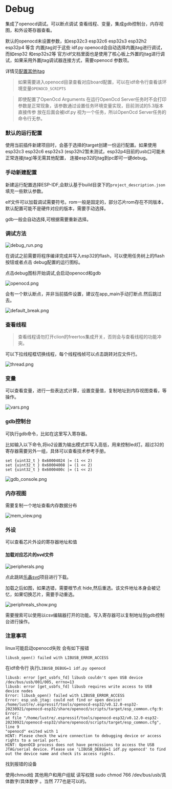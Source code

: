 # Debug
集成了openocd调试。可以断点调试 查看线程、变量，集成gdb控制台，内存视图，和外设寄存器查看。

默认的openocd未设置参数，如esp32c3 esp32c6 esp32s3 esp32h2 esp32p4 等含 内置jtag对于这些 idf.py openocd会自动选择内置jtag进行调试，
而如esp32 和esp32s2等 官方idf文档里面也是使用了核心板上外置的jtag进行调试，如果采用外置jtag调试器连接方式，需要openocd 参数项。

详情见[配置其他jtag](https://docs.espressif.com/projects/esp-idf/zh_CN/v5.3.1/esp32/api-guides/jtag-debugging/configure-other-jtag.html#jtag)

>如果需要进入openocd目录查看对应board配置，可以在idf命令行查看该环境变量`OPENOCD_SCRIPTS`
 
>即使配置了OpenOcd Arguments 在运行OpenOcd Server任务时不会打印参数是正常现象，该参数通过设置任务环境变量实现，目前测试的5.3版本直接传参
> 放在后面会被idf.py 视为一个任务，所以OpenOcd Server任务的命令行无参。

### 默认的运行配置
使用当前插件新建项目时，会基于选择的target创建一份运行配置。如果使用esp32c3 esp32c6 esp32s3 (esp32h2暂未测试，esp32p4目前的usb口可能未正常连接jtag)等无需其他配置，
连接esp32的jtag到pc即可一键debug。

### 手动新建配置
新建运行配置选择ESP-IDF,会默认基于build目录下的`project_description.json`填充一些默认参数。

elf文件可以加载调试需要符号。rom一般是固定的，部分芯片rom存在不同版本，默认配置可能不是硬件对应的版本，需要手动选择。

gdb一般会自动选择,可根据需要重新选择。


### 调试方法
![debug_run.png](debug_run.png)

在调试之前需要将程序编译完成并写入esp32的flash，可以使用任务树上的flash按钮或者点击 debug配置的运行图标。

点击debug图标开始调试,会启动openocd和gdb

![openocd.png](openocd.png)

会有一个默认断点，并非当前插件设置，建议在app_main手动打断点.然后跳过去。

![default_break.png](default_break.png)

### 查看线程

> 查看线程请勿打开clion的freertos集成开关，否则会与查看线程的功能冲突。

可以下拉线程框切换线程，每个线程栈帧可以点击跳转对应文件行。

![thread.png](thread.png)

### 变量

可以查看变量，进行一些表达式计算，设置变量值，复制地址到内存视图查看，等操作。

![vars.png](vars.png)

### gdb控制台

可执行gdb命令，比如在这里写入寄存器。

比如输入以下命令,将io2设置为输出模式并写入高低，用来控制led灯。超过32的寄存器需要另外一组，具体可以查看技术参考手册。

```Shell
set {uint32_t } 0x60004024 |= (1 << 2)
set {uint32_t } 0x60004008 |= (1 << 2)
set {uint32_t } 0x6000400c |= (1 << 2)
```

![gdb_console.png](gdb_console.png)

### 内存视图

需要复制一个地址查看内存数据分布

![mem_view.png](mem_view.png)

### 外设

可以查看芯片外设的寄存器地址和值

#### 加载对应芯片的svd文件

![peripherals.png](peripherals.png)

点此跳转[乐鑫svd](https://github.com/espressif/svd/releases)项目进行下载。

加载之后如图，如果选错，需要根节点 hide,然后重选。该文件地址本身会被记忆，如果切换芯片，需要手动重选。

![periphreals_show.png](periphreals_show.png)

需要搜索可以使用以csv编辑器打开的功能。写入寄存器可以复制地址到gdb控制台进行操作。


### 注意事项

linux可能启动openocd失败 会有如下报错

`libusb_open() failed with LIBUSB_ERROR_ACCESS`

在idf命令行 执行`LIBUSB_DEBUG=1 idf.py openocd`
```text
libusb: error [get_usbfs_fd] libusb couldn't open USB device /dev/bus/usb/001/005, errno=13
libusb: error [get_usbfs_fd] libusb requires write access to USB device nodes
Error: libusb_open() failed with LIBUSB_ERROR_ACCESS
Error: esp_usb_jtag: could not find or open device!
/home/lustre/.espressif/tools/openocd-esp32/v0.12.0-esp32-20230921/openocd-esp32/share/openocd/scripts/target/esp_common.cfg:9: Error:
at file "/home/lustre/.espressif/tools/openocd-esp32/v0.12.0-esp32-20230921/openocd-esp32/share/openocd/scripts/target/esp_common.cfg", line 9
"openocd" exited with 1
HINT: Please check the wire connection to debugging device or access rights to a serial port.
HINT: OpenOCD process does not have permissions to access the USB JTAG/serial device. Please use 'LIBUSB_DEBUG=1 idf.py openocd' to find out the device name and check its access rights.
```
找到报错的设备

使用chmod给 其他用户和用户组赋 读写权限 sudo chmod 766 /dev/bus/usb/具体数字/具体数字 。当然 777也是可以的。